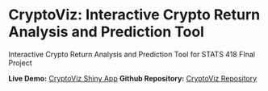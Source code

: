 # CryptoViz: Interactive Crypto Return Analysis and Prediction Tool

Interactive Crypto Return Analysis and Prediction Tool for STATS 418 FInal Project

**Live Demo:** [CryptoViz Shiny App](https://cryptoviz-shiny-349535554801.us-central1.run.app/)
**Github Repository:** [CryptoViz Repository](https://github.com/2achAreeee/CryptoViz)